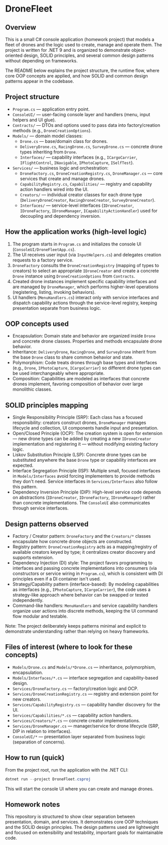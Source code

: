 # DroneFleet
## Overview
This is a small C# console application (homework project) that models a fleet of drones and the logic used to create, manage and operate them. The project is written for .NET 9 and is organized to demonstrate object-oriented design, SOLID principles, and several common design patterns without depending on frameworks.

The README below explains the project structure, the runtime flow, where core OOP concepts are applied, and how SOLID and common design patterns appear in the codebase.

## Project structure

- `Program.cs` — application entry point.
- `ConsoleUI/` — user-facing console layer and handlers (menu, input helpers and UI glue).
- `Contracts/` — DTOs and options used to pass data into factory/creation methods (e.g., `DroneCreationOptions`).
- `Models/` — domain model classes:
	- `Drone.cs` — base/domain class for drones.
	- `DeliveryDrone.cs`, `RacingDrone.cs`, `SurveyDrone.cs` — concrete drone types inheriting from `Drone`.
	- `Interfaces/` — capability interfaces (e.g., `ICargoCarrier`, `IFlightControl`, `INavigable`, `IPhotoCapture`, `ISelfTest`).
- `Services/` — business logic and orchestration:
	- `DroneFactory.cs`, `DroneCreationRegistry.cs`, `DroneManager.cs` — core services that create and manage drones.
	- `CapabilityRegistry.cs`, `Capabilities/` — registry and capability action handlers wired into the UI.
	- `Creators/` — individual creator classes for each drone type (`DeliveryDroneCreator`, `RacingDroneCreator`, `SurveyDroneCreator`).
	- `Interfaces/` — service-level interfaces (`IDroneCreator`, `IDroneFactory`, `IDroneManager`, `ICapabilityActionHandler`) used for decoupling and dependency inversion.

## How the application works (high-level logic)

1. The program starts in `Program.cs` and initializes the console UI (`ConsoleUI/DroneFleetApp.cs`).
2. The UI receives user input (via `InputHelpers.cs`) and delegates creation requests to a factory service.
3. `DroneFactory` consults the `DroneCreationRegistry` (mapping of types to creators) to select an appropriate `IDroneCreator` and create a concrete `Drone` instance using `DroneCreationOptions` from `Contracts`.
4. Created drone instances implement specific capability interfaces and are managed by `DroneManager`, which performs higher-level operations (registering, listing, invoking behaviors).
5. UI handlers (`MenuHandlers.cs`) interact only with service interfaces and dispatch capability actions through the service-level registry, keeping presentation separate from business logic.

## OOP concepts used

- Encapsulation: Domain state and behavior are organized inside `Drone` and concrete drone classes. Properties and methods encapsulate drone behavior.
- Inheritance: `DeliveryDrone`, `RacingDrone`, and `SurveyDrone` inherit from the base `Drone` class to share common behavior and state.
- Polymorphism: Code treats drones through base types and interfaces (e.g., `Drone`, `IPhotoCapture`, `ICargoCarrier`) so different drone types can be used interchangeably where appropriate.
- Composition: Capabilities are modeled as interfaces that concrete drones implement, favoring composition of behavior over large monolithic classes.

## SOLID principles mapping

- Single Responsibility Principle (SRP): Each class has a focused responsibility: creators construct drones, `DroneManager` manages lifecycle and collection, UI components handle input and presentation.
- Open/Closed Principle (OCP): The creation system is open for extension — new drone types can be added by creating a new `IDroneCreator` implementation and registering it — without modifying existing factory logic.
- Liskov Substitution Principle (LSP): Concrete drone types can be substituted anywhere the base `Drone` type or capability interfaces are expected.
- Interface Segregation Principle (ISP): Multiple small, focused interfaces in `Models/Interfaces` avoid forcing implementers to provide methods they don't need. Service interfaces in `Services/Interfaces` also follow this pattern.
- Dependency Inversion Principle (DIP): High-level service code depends on abstractions (`IDroneCreator`, `IDroneFactory`, `IDroneManager`) rather than concrete implementations. The `ConsoleUI` also communicates through service interfaces.

## Design patterns observed

- Factory / Creator pattern: `DroneFactory` and the `Creators/*` classes encapsulate how concrete drone objects are constructed.
- Registry pattern: `DroneCreationRegistry` acts as a mapping/registry of available creators keyed by type; it centralizes creator discovery and supports extension.
- Dependency Injection (DI) style: The project favors programming to interfaces and passing concrete implementations into consumers (via constructors or service wiring in `Program.cs`), which is consistent with DI principles even if a DI container isn't used.
- Strategy/Capability pattern (interface-based): By modeling capabilities as interfaces (e.g., `IPhotoCapture`, `ICargoCarrier`), the code uses a strategy-like approach where behavior can be swapped or tested independently.
- Command-like handlers: `MenuHandlers` and service capability handlers organize user actions into discrete methods, keeping the UI command flow modular and testable.

Note: The project deliberately keeps patterns minimal and explicit to demonstrate understanding rather than relying on heavy frameworks.

## Files of interest (where to look for these concepts)

- `Models/Drone.cs` and `Models/*Drone.cs` — inheritance, polymorphism, encapsulation.
- `Models/Interfaces/*.cs` — interface segregation and capability-based design.
- `Services/DroneFactory.cs` — factory/creation logic and OCP.
- `Services/DroneCreationRegistry.cs` — registry and extension point for new creators.
- `Services/CapabilityRegistry.cs` — capability handler discovery for the UI.
- `Services/Capabilities/*.cs` — capability action handlers.
- `Services/Creators/*.cs` — concrete creator implementations.
- `Services/DroneManager.cs` — manager/service for drone lifecycle (SRP, DIP in relation to interfaces).
- `ConsoleUI/*` — presentation layer separated from business logic (separation of concerns).

## How to run (quick)

From the project root, run the application with the .NET CLI:

```powershell
dotnet run --project DroneFleet.csproj
```

This will start the console UI where you can create and manage drones.

## Homework notes

This repository is structured to show clear separation between presentation, domain, and services. It demonstrates core OOP techniques and the SOLID design principles. The design patterns used are lightweight and focused on extensibility and testability, important goals for maintainable code.
